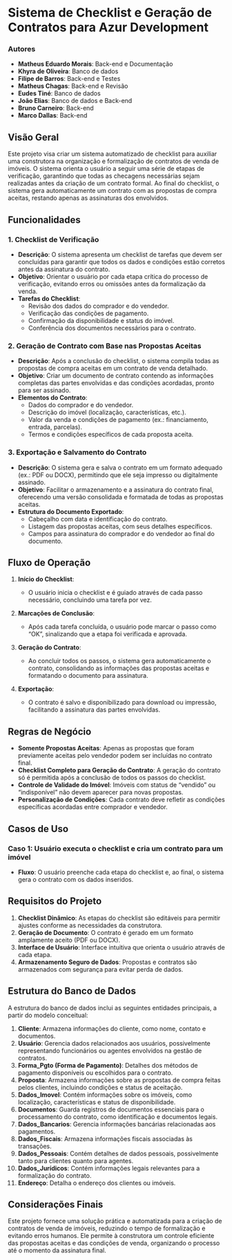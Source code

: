 # Sistema de Checklist e Geração de Contratos para Azur Development

### Autores
- **Matheus Eduardo Morais**: Back-end e Documentação
- **Khyra de Oliveira**: Banco de dados
- **Filipe de Barros**: Back-end e Testes
- **Matheus Chagas**: Back-end e Revisão
- **Eudes Tiné**: Banco de dados
- **João Elias**: Banco de dados e Back-end
- **Bruno Carneiro**: Back-end
- **Marco Dallas**: Back-end

## Visão Geral
Este projeto visa criar um sistema automatizado de checklist para auxiliar uma construtora na organização e formalização de contratos de venda de imóveis. O sistema orienta o usuário a seguir uma série de etapas de verificação, garantindo que todas as checagens necessárias sejam realizadas antes da criação de um contrato formal. Ao final do checklist, o sistema gera automaticamente um contrato com as propostas de compra aceitas, restando apenas as assinaturas dos envolvidos.

## Funcionalidades

### 1. Checklist de Verificação
- **Descrição**: O sistema apresenta um checklist de tarefas que devem ser concluídas para garantir que todos os dados e condições estão corretos antes da assinatura do contrato.
- **Objetivo**: Orientar o usuário por cada etapa crítica do processo de verificação, evitando erros ou omissões antes da formalização da venda.
- **Tarefas do Checklist**:
  - Revisão dos dados do comprador e do vendedor.
  - Verificação das condições de pagamento.
  - Confirmação da disponibilidade e status do imóvel.
  - Conferência dos documentos necessários para o contrato.

### 2. Geração de Contrato com Base nas Propostas Aceitas
- **Descrição**: Após a conclusão do checklist, o sistema compila todas as propostas de compra aceitas em um contrato de venda detalhado.
- **Objetivo**: Criar um documento de contrato contendo as informações completas das partes envolvidas e das condições acordadas, pronto para ser assinado.
- **Elementos do Contrato**:
  - Dados do comprador e do vendedor.
  - Descrição do imóvel (localização, características, etc.).
  - Valor da venda e condições de pagamento (ex.: financiamento, entrada, parcelas).
  - Termos e condições específicos de cada proposta aceita.

### 3. Exportação e Salvamento do Contrato
- **Descrição**: O sistema gera e salva o contrato em um formato adequado (ex.: PDF ou DOCX), permitindo que ele seja impresso ou digitalmente assinado.
- **Objetivo**: Facilitar o armazenamento e a assinatura do contrato final, oferecendo uma versão consolidada e formatada de todas as propostas aceitas.
- **Estrutura do Documento Exportado**:
  - Cabeçalho com data e identificação do contrato.
  - Listagem das propostas aceitas, com seus detalhes específicos.
  - Campos para assinatura do comprador e do vendedor ao final do documento.

## Fluxo de Operação

1. **Início do Checklist**:
   - O usuário inicia o checklist e é guiado através de cada passo necessário, concluindo uma tarefa por vez.

2. **Marcações de Conclusão**:
   - Após cada tarefa concluída, o usuário pode marcar o passo como “OK”, sinalizando que a etapa foi verificada e aprovada.

3. **Geração do Contrato**:
   - Ao concluir todos os passos, o sistema gera automaticamente o contrato, consolidando as informações das propostas aceitas e formatando o documento para assinatura.

4. **Exportação**:
   - O contrato é salvo e disponibilizado para download ou impressão, facilitando a assinatura das partes envolvidas.

## Regras de Negócio

- **Somente Propostas Aceitas**: Apenas as propostas que foram previamente aceitas pelo vendedor podem ser incluídas no contrato final.
- **Checklist Completo para Geração do Contrato**: A geração do contrato só é permitida após a conclusão de todos os passos do checklist.
- **Controle de Validade do Imóvel**: Imóveis com status de “vendido” ou “indisponível” não devem aparecer para novas propostas.
- **Personalização de Condições**: Cada contrato deve refletir as condições específicas acordadas entre comprador e vendedor.

## Casos de Uso

### Caso 1: Usuário executa o checklist e cria um contrato para um imóvel
- **Fluxo**: O usuário preenche cada etapa do checklist e, ao final, o sistema gera o contrato com os dados inseridos.

## Requisitos do Projeto

1. **Checklist Dinâmico**: As etapas do checklist são editáveis para permitir ajustes conforme as necessidades da construtora.
2. **Geração de Documento**: O contrato é gerado em um formato amplamente aceito (PDF ou DOCX).
3. **Interface de Usuário**: Interface intuitiva que orienta o usuário através de cada etapa.
4. **Armazenamento Seguro de Dados**: Propostas e contratos são armazenados com segurança para evitar perda de dados.

## Estrutura do Banco de Dados

A estrutura do banco de dados inclui as seguintes entidades principais, a partir do modelo conceitual:

1. **Cliente**: Armazena informações do cliente, como nome, contato e documentos.
2. **Usuário**: Gerencia dados relacionados aos usuários, possivelmente representando funcionários ou agentes envolvidos na gestão de contratos.
3. **Forma_Pgto (Forma de Pagamento)**: Detalhes dos métodos de pagamento disponíveis ou escolhidos para o contrato.
4. **Proposta**: Armazena informações sobre as propostas de compra feitas pelos clientes, incluindo condições e status de aceitação.
5. **Dados_Imovel**: Contém informações sobre os imóveis, como localização, características e status de disponibilidade.
6. **Documentos**: Guarda registros de documentos essenciais para o processamento do contrato, como identificação e documentos legais.
7. **Dados_Bancarios**: Gerencia informações bancárias relacionadas aos pagamentos.
8. **Dados_Fiscais**: Armazena informações fiscais associadas às transações.
9. **Dados_Pessoais**: Contém detalhes de dados pessoais, possivelmente tanto para clientes quanto para agentes.
10. **Dados_Jurídicos**: Contém informações legais relevantes para a formalização do contrato.
11. **Endereço**: Detalha o endereço dos clientes ou imóveis.

## Considerações Finais
Este projeto fornece uma solução prática e automatizada para a criação de contratos de venda de imóveis, reduzindo o tempo de formalização e evitando erros humanos. Ele permite à construtora um controle eficiente das propostas aceitas e das condições de venda, organizando o processo até o momento da assinatura final.
